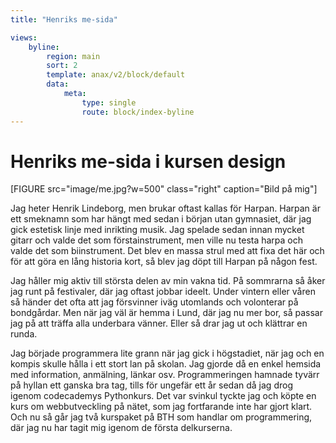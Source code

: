 ```yaml
---
title: "Henriks me-sida"

views:
    byline:
        region: main
        sort: 2
        template: anax/v2/block/default
        data:
            meta:
                type: single
                route: block/index-byline
---
```

Henriks me-sida i kursen design
=========================


[FIGURE src="image/me.jpg?w=500" class="right" caption="Bild på mig"]

Jag heter Henrik Lindeborg, men brukar oftast kallas för Harpan. Harpan är ett smeknamn som har hängt med sedan i början utan gymnasiet, där jag gick estetisk linje med inrikting musik. Jag spelade sedan innan mycket gitarr och valde det som förstainstrument, men ville nu testa harpa och valde det som biinstrument. Det blev en massa strul med att fixa det här och för att göra en lång historia kort, så blev jag döpt till Harpan på någon fest.

Jag håller mig aktiv till största delen av min vakna tid. På sommrarna så åker jag runt på festivaler, där jag oftast jobbar ideelt. Under vintern eller våren så händer det ofta att jag försvinner iväg utomlands och volonterar på bondgårdar. Men när jag väl är hemma i Lund, där jag nu mer bor, så passar jag på att träffa alla underbara vänner. Eller så drar jag ut och klättrar en runda.

Jag började programmera lite grann när jag gick i högstadiet, när jag och en kompis skulle hålla i ett stort lan på skolan. Jag gjorde då en enkel hemsida med information, anmälning, länkar osv. Programmeringen hamnade tyvärr på hyllan ett ganska bra tag, tills för ungefär ett år sedan då jag drog igenom codecademys Pythonkurs. Det var svinkul tyckte jag och köpte en kurs om webbutveckling på nätet, som jag fortfarande inte har gjort klart. Och nu så går jag två kurspaket på BTH som handlar om programmering, där jag nu har tagit mig igenom de första delkurserna.
